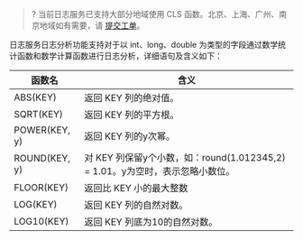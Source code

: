 >? 当前日志服务已支持大部分地域使用 CLS 函数。北京、上海、广州、南京地域如有需要，请 [提交工单](https://console.cloud.tencent.com/workorder/category)。
>

日志服务日志分析功能支持对于以 int、long、double 为类型的字段通过数学统计函数和数学计算函数进行日志分析，详细语句及含义如下：

| 函数名        | 含义                                                         |
| ------------- | ------------------------------------------------------------ |
| ABS(KEY)      | 返回 KEY 列的绝对值。                                        |
| SQRT(KEY)     | 返回 KEY 列的平方根。                                        |
| POWER(KEY, y) | 返回 KEY 列的y次幂。                                         |
| ROUND(KEY, y) | 对 KEY 列保留y个小数，如：round(1.012345,2)   = 1.01。y为空时，表示忽略小数位。 |
| FLOOR(KEY)    | 返回比 KEY 小的最大整数                                      |
| LOG(KEY)      | 返回 KEY 列的自然对数。                                      |
| LOG10(KEY)    | 返回 KEY 列底为10的自然对数。                                |
